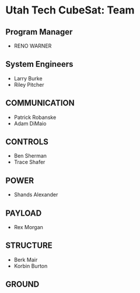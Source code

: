 # Utah Tech CubeSat: Team

## Program Manager
* RENO WARNER
## System Engineers
* Larry Burke
* Riley Pitcher
## COMMUNICATION
* Patrick Robanske
* Adam DiMaio
## CONTROLS
* Ben Sherman
* Trace Shafer
## POWER
* Shands Alexander
## PAYLOAD
* Rex Morgan
## STRUCTURE
* Berk Mair
* Korbin Burton
##  GROUND
